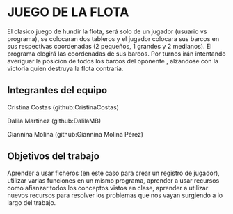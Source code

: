 # JUEGO DE LA FLOTA

El clasico juego de hundir la flota, será solo de un jugador (usuario vs programa), se colocaran dos tableros y el jugador colocara sus barcos en sus respectivas coordenadas (2 pequeños, 1 grandes y 2 medianos). El programa elegirá las coordenadas de sus barcos. Por turnos irán intentando averiguar la posicion de todos los barcos del oponente , alzandose con la victoria quien destruya la flota contraria.

## Integrantes del equipo

Cristina Costas (github:CristinaCostas)

Dalila Martinez (github:DalilaMB)

Giannina Molina (github:Giannina Molina Pérez)

## Objetivos del trabajo

Aprender a usar ficheros (en este caso para crear un registro de jugador), utilizar varias funciones en un mismo programa, aprender a usar recursos como  afianzar todos los conceptos vistos en clase, aprender a utilizar nuevos recursos para resolver los problemas que nos vayan surgiendo a lo largo del trabajo.

